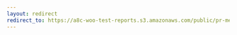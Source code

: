```yaml
---
layout: redirect
redirect_to: https://a8c-woo-test-reports.s3.amazonaws.com/public/pr-merge/42724/api/index.html
---
```

